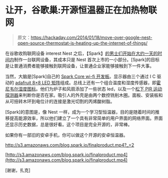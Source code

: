 # 让开，谷歌巢:开源恒温器正在加热物联网

> 原文：<https://hackaday.com/2014/01/18/move-over-google-nest-open-source-thermostat-is-heating-up-the-internet-of-things/>

在谷歌收购联网设备 interest Nest 之后，【Spark】[的男士们开始在大约一天的时间内](http://blog.spark.io/2014/01/17/open-source-thermostat/)制作一台联网设备，其成本只是 Nest 首次上市的一小部分。[Spark]的目标是让普通消费者能够接触到联网设备，让普通企业家能够接触到下一件大事。

当然，大脑是[Spark]自己的 [Spark Core wi-fi 开发板](https://www.spark.io/)。显示器由三个通过 I C 驱动的 [adafruit 8×8 LED 矩阵](http://www.adafruit.com/products/870)组成。总线上还有一个组合温度和湿度传感器，即[霍尼韦尔湿度图标](http://www.digikey.com/product-detail/en/HIH6131-021-001/480-3652-6-ND/2704706)。他们为炉子和风扇添加了一些状态 led，以及一个[松下 PIR 运动探测器](http://pewa.panasonic.com/assets/pcsd/catalog/napion-catalog.pdf)来判断你是否在家。吸引人的外壳是由两个数控铣削木圈。面板、安装板和从可扭转木环到电位计的连接是激光切割的丙烯酸树脂。

[Spark]的意图是，像 Nest 一样，成为一个学习型恒温器，目的是随着时间的推移提高能源效率，所以他们建立了一个具有非常简单的用户界面的网络界面。界面还显示历史数据，总是很好看。这个项目是完全开源的，非常棒。

如果你有一部旧的安卓手机，你可以做这个开源的安卓恒温器。

 <http://s3.amazonaws.com/blog.spark.io/finalproduct.mp4?_=2>

[http://s3.amazonaws.com/blog.spark.io/finalproduct.mp4](http://s3.amazonaws.com/blog.spark.io/finalproduct.mp4)

[谢谢，扎克]